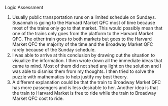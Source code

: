 <p>Logic Assessment</p>

<ol>
<li>Usually public transportation runs on a limited schedule on Sundays. Susannah is going to the Harvard Market QFC most of time because most of the trains only go to that market. This would possibly mean that one of the trains only goes from the platform to the Harvard Market QFC. The other train goes to both markets but goes to the Harvard Market QFC the majority of the time and the Broadway Market QFC rarely because of the Sunday schedule.</li>
<li>I was able to arrive at this conclusion by drawing out the situation to visualize the information. I then wrote down all the immediate ideas that came to mind. Most of them did not shed any light on the solution and I was able to dismiss them from my thoughts. I then tried to solve the puzzle with mathematics to help justify my best theory.</li>
<li>A different explanation could be that the train to Broadway Market QFC has more passengers and is less desirable to her. Another idea is that the train to Harvard Market is free to ride while the train to Broadway Market QFC cost to ride.</li>
</ol>
